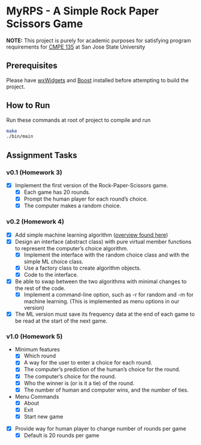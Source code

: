 # MyRPS - A Simple Rock Paper Scissors Game
**NOTE:** This project is purely for academic purposes for satisfying program requirements for [CMPE 135](http://www.cs.sjsu.edu/~mak/CMPE135/index.html) at San Jose State University  

## Prerequisites
Please have [wxWidgets](http://www.cs.sjsu.edu/~mak/tutorials/InstallwxWidgets.pdf) and [Boost](https://www.boost.org/) installed before attempting to build the project.

## How to Run
Run these commands at root of project to compile and run
```bash
make
./bin/main
```

## Assignment Tasks
### v0.1 (Homework 3)
- [x] Implement the first version of the Rock-Paper-Scissors game.
  - [x] Each game has 20 rounds.
  - [x] Prompt the human player for each round’s choice.
  - [x] The computer makes a random choice.  

### v0.2 (Homework 4)
- [x] Add simple machine learning algorithm ([overview found here](https://github.com/drofp/MyRPS/wiki#simple-machine-learning-algorithm-overview))
- [x] Design an interface (abstract class) with pure virtual member functions to represent the computer’s choice algorithm.
  - [x] Implement the interface with the random choice class and with the simple ML choice class.
  - [x] Use a factory class to create algorithm objects.
  - [x] Code to the interface.
- [x] Be able to swap between the two algorithms with minimal changes to the rest of the code.
  - [x] Implement a command-line option, such as -r for random and -m for machine learning. (This is implemented as menu options in our version)
- [x] The ML version must save its frequency data at the end of each game to be read at the start of the next game.

### v1.0 (Homework 5)
- Minimum features
  - [x] Which round
  - [x] A way for the user to enter a choice for each round.
  - [x] The computer’s prediction of the human’s choice for the round.
  - [x] The computer’s choice for the round.
  - [x] Who the winner is (or is it a tie) of the round.
  - [x] The number of human and computer wins, and the number of ties.
- Menu Commands
  - [x] About
  - [x] Exit
  - [x] Start new game
- [x] Provide way for human player to change number of rounds per game
  - [x] Default is 20 rounds per game
